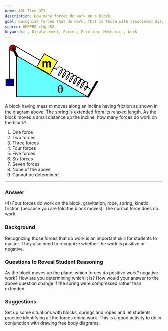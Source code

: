 ```yaml
---
name: A2L Item 071
description: How many forces do work on a block.
goal: Recognize forces that do work, that is those with associated displacement.
source: UMPERG-ctqpe52
keywords: , Displacement, Forces, Friction, Mechanics, Work
---
```


![Item071_fig1.gif](../images/Item071_fig1.gif)

A block having mass m moves along an incline having friction as shown in
the diagram above. The spring is extended from its relaxed length. As
the block moves a small distance up the incline, how many forces do work
on the block?

1. One force
2. Two forces
3. Three forces
4. Four forces
5. Five forces
6. Six forces
7. Seven forces
8. None of the above
9. Cannot be determined



<hr/>

### Answer

(4) Four forces do work on the block: gravitation, rope, spring, kinetic
friction (because you are told the block moves). The normal force does
no work.

### Background

Recognizing those forces that do work is an important skill for students
to master. They also need to recognize whether the work is positive or
negative.

### Questions to Reveal Student Reasoning

As the block moves up the plane, which forces do positive work? negative
work? How are you determining which it is? How would your answer to the
above question change if the spring were compressed rather than
extended.

### Suggestions

Set up some situations with blocks, springs and ropes and let students
practice identifying all the forces doing work. This is a good activity
to do in conjunction with drawing free body diagrams.
